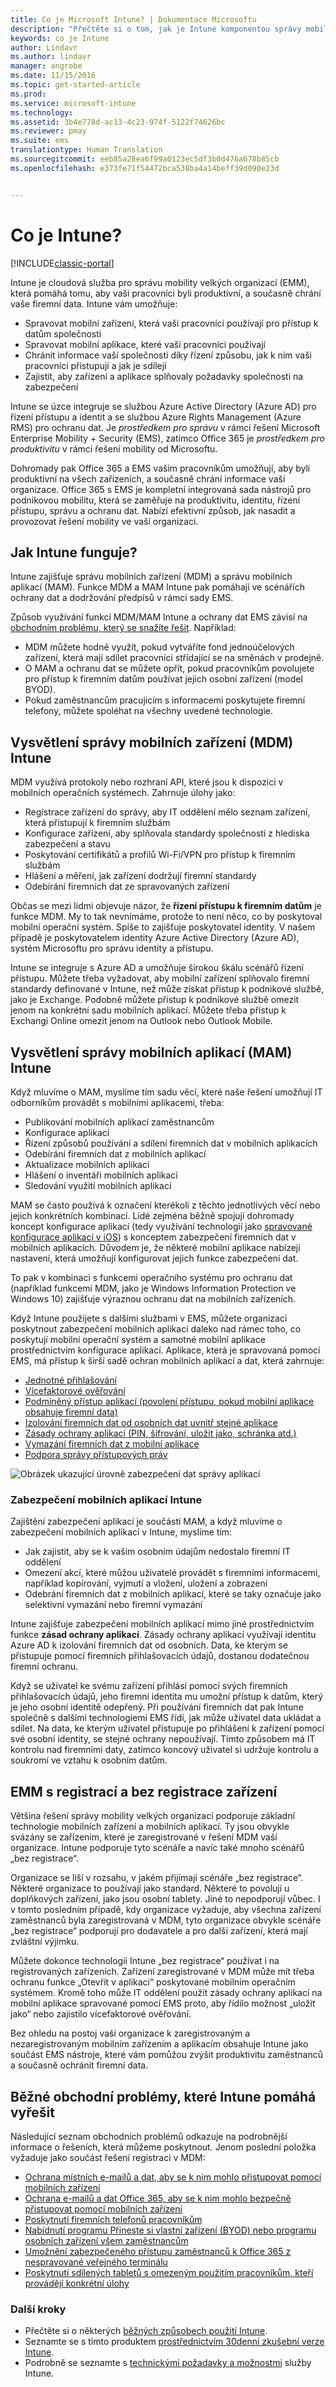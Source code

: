 ```yaml
---
title: Co je Microsoft Intune? | Dokumentace Microsoftu
description: "Přečtěte si o tom, jak je Intune komponentou správy mobilních zařízení v řešení Enterprise Mobility + Security a jak pomáhá chránit firemní data."
keywords: co je Intune
author: Lindavr
ms.author: lindavr
manager: angrobe
ms.date: 11/15/2016
ms.topic: get-started-article
ms.prod: 
ms.service: microsoft-intune
ms.technology: 
ms.assetid: 3b4e778d-ac13-4c23-974f-5122f74626bc
ms.reviewer: pmay
ms.suite: ems
translationtype: Human Translation
ms.sourcegitcommit: eeb85a28ea6f99a0123ec5df3b0d476a678b85cb
ms.openlocfilehash: e373fe71f54472bca538ba4a14beff39d090e23d


---
```


# <a name="what-is-intune"></a>Co je Intune?

[!INCLUDE[classic-portal](../includes/classic-portal.md)]

Intune je cloudová služba pro správu mobility velkých organizací (EMM), která pomáhá tomu, aby vaši pracovníci byli produktivní, a současně chrání vaše firemní data. Intune vám umožňuje:
* Spravovat mobilní zařízení, která vaši pracovníci používají pro přístup k datům společnosti
* Spravovat mobilní aplikace, které vaši pracovníci používají
* Chránit informace vaší společnosti díky řízení způsobu, jak k nim vaši pracovníci přistupují a jak je sdílejí
* Zajistit, aby zařízení a aplikace splňovaly požadavky společnosti na zabezpečení

Intune se úzce integruje se službou Azure Active Directory (Azure AD) pro řízení přístupu a identit a se službou Azure Rights Management (Azure RMS) pro ochranu dat. Je *prostředkem pro správu* v rámci řešení Microsoft Enterprise Mobility + Security (EMS), zatímco Office 365 je *prostředkem pro produktivitu* v rámci řešení mobility od Microsoftu.  

Dohromady pak Office 365 a EMS vašim pracovníkům umožňují, aby byli produktivní na všech zařízeních, a současně chrání informace vaší organizace. Office 365 s EMS je kompletní integrovaná sada nástrojů pro podnikovou mobilitu, která se zaměřuje na produktivitu, identitu, řízení přístupu, správu a ochranu dat. Nabízí efektivní způsob, jak nasadit a provozovat řešení mobility ve vaší organizaci.

## <a name="how-does-intune-work"></a>Jak Intune funguje?
Intune zajišťuje správu mobilních zařízení (MDM) a správu mobilních aplikací (MAM). Funkce MDM a MAM Intune pak pomáhají ve scénářích ochrany dat a dodržování předpisů v rámci sady EMS.  

Způsob využívání funkcí MDM/MAM Intune a ochrany dat EMS závisí na [obchodním problému, který se snažíte řešit](#common-business-problems-that-intune-helps-solve). Například:
* MDM můžete hodně využít, pokud vytváříte fond jednoúčelových zařízení, která mají sdílet pracovníci střídající se na směnách v prodejně.
* O MAM a ochranu dat se můžete opřít, pokud pracovníkům povolujete pro přístup k firemním datům používat jejich osobní zařízení (model BYOD).  
* Pokud zaměstnancům pracujícím s informacemi poskytujete firemní telefony, můžete spoléhat na všechny uvedené technologie.

## <a name="intune-mobile-device-management-mdm-explained"></a>Vysvětlení správy mobilních zařízení (MDM) Intune
MDM využívá protokoly nebo rozhraní API, které jsou k dispozici v mobilních operačních systémech. Zahrnuje úlohy jako:
* Registrace zařízení do správy, aby IT oddělení mělo seznam zařízení, která přistupují k firemním službám
* Konfigurace zařízení, aby splňovala standardy společnosti z hlediska zabezpečení a stavu
* Poskytování certifikátů a profilů Wi-Fi/VPN pro přístup k firemním službám
* Hlášení a měření, jak zařízení dodržují firemní standardy
* Odebírání firemních dat ze spravovaných zařízení  

Občas se mezi lidmi objevuje názor, že **řízení přístupu k firemním datům** je funkce MDM. My to tak nevnímáme, protože to není něco, co by poskytoval mobilní operační systém. Spíše to zajišťuje poskytovatel identity. V našem případě je poskytovatelem identity Azure Active Directory (Azure AD), systém Microsoftu pro správu identity a přístupu.  

Intune se integruje s Azure AD a umožňuje širokou škálu scénářů řízení přístupu. Můžete třeba vyžadovat, aby mobilní zařízení splňovalo firemní standardy definované v Intune, než může získat přístup k podnikové službě, jako je Exchange. Podobně můžete přístup k podnikové službě omezit jenom na konkrétní sadu mobilních aplikací. Můžete třeba přístup k Exchangi Online omezit jenom na Outlook nebo Outlook Mobile.

## <a name="intune-mobile-app-management-mam-explained"></a>Vysvětlení správy mobilních aplikací (MAM) Intune
Když mluvíme o MAM, myslíme tím sadu věcí, které naše řešení umožňují IT odborníkům provádět s mobilními aplikacemi, třeba:
* Publikování mobilních aplikací zaměstnancům
* Konfigurace aplikací
* Řízení způsobů používání a sdílení firemních dat v mobilních aplikacích
* Odebírání firemních dat z mobilních aplikací   
* Aktualizace mobilních aplikací
* Hlášení o inventáři mobilních aplikací
* Sledování využití mobilních aplikací

MAM se často používá k označení kterékoli z těchto jednotlivých věcí nebo jejich konkrétních kombinací. Lidé zejména běžně spojují dohromady koncept konfigurace aplikací (tedy využívání technologií jako [spravované konfigurace aplikací v iOS](https://developer.apple.com/library/content/samplecode/sc2279/Introduction/Intro.html)) s konceptem zabezpečení firemních dat v mobilních aplikacích. Důvodem je, že některé mobilní aplikace nabízejí nastavení, která umožňují konfigurovat jejich funkce zabezpečení dat.

To pak v kombinaci s funkcemi operačního systému pro ochranu dat (například funkcemi MDM, jako je Windows Information Protection ve Windows 10) zajišťuje výraznou ochranu dat na mobilních zařízeních.

Když Intune použijete s dalšími službami v EMS, můžete organizaci poskytnout zabezpečení mobilních aplikací daleko nad rámec toho, co poskytují mobilní operační systém a samotné mobilní aplikace prostřednictvím konfigurace aplikací. Aplikace, která je spravovaná pomocí EMS, má přístup k širší sadě ochran mobilních aplikací a dat, která zahrnuje:

* [Jednotné přihlašování](https://docs.microsoft.com/en-us/azure/active-directory/active-directory-appssoaccess-whatis)  
*   [Vícefaktorové ověřování](https://docs.microsoft.com/en-us/multi-factor-authentication/multi-factor-authentication)
* [Podmíněný přístup aplikací (povolení přístupu, pokud mobilní aplikace obsahuje firemní data)](https://docs.microsoft.com/en-us/intune/deploy-use/allow-policy-managed-apps-access-to-o365)
* [Izolování firemních dat od osobních dat uvnitř stejné aplikace](https://docs.microsoft.com/en-us/intune/deploy-use/protect-app-data-using-mobile-app-management-policies-with-microsoft-intune)
* [Zásady ochrany aplikací (PIN, šifrování, uložit jako, schránka atd.)](https://docs.microsoft.com/en-us/intune/deploy-use/protect-app-data-using-mobile-app-management-policies-with-microsoft-intune)
* [Vymazání firemních dat z mobilní aplikace](https://docs.microsoft.com/en-us/intune/deploy-use/protect-app-data-using-mobile-app-management-policies-with-microsoft-intune)
* [Podpora správy přístupových práv](https://docs.microsoft.com/en-us/information-protection/understand-explore/what-is-azure-rms)

![Obrázek ukazující úrovně zabezpečení dat správy aplikací](./media/managing-mobile-apps.png)

### <a name="intune-mobile-app-security"></a>Zabezpečení mobilních aplikací Intune
Zajištění zabezpečení aplikací je součástí MAM, a když mluvíme o zabezpečení mobilních aplikací v Intune, myslíme tím:
* Jak zajistit, aby se k vašim osobním údajům nedostalo firemní IT oddělení
* Omezení akcí, které můžou uživatelé provádět s firemními informacemi, například kopírování, vyjmutí a vložení, uložení a zobrazení
* Odebrání firemních dat z mobilních aplikací, které se taky označuje jako selektivní vymazání nebo firemní vymazání

Intune zajišťuje zabezpečení mobilních aplikací mimo jiné prostřednictvím funkce **zásad ochrany aplikací**. Zásady ochrany aplikací využívají identitu Azure AD k izolování firemních dat od osobních. Data, ke kterým se přistupuje pomocí firemních přihlašovacích údajů, dostanou dodatečnou firemní ochranu.

Když se uživatel ke svému zařízení přihlásí pomocí svých firemních přihlašovacích údajů, jeho firemní identita mu umožní přístup k datům, který je jeho osobní identitě odepřený. Při používání firemních dat pak Intune společně s dalšími technologiemi EMS řídí, jak může uživatel data ukládat a sdílet. Na data, ke kterým uživatel přistupuje po přihlášení k zařízení pomocí své osobní identity, se stejné ochrany nepoužívají. Tímto způsobem má IT kontrolu nad firemními daty, zatímco koncový uživatel si udržuje kontrolu a soukromí ve vztahu k osobním datům.

## <a name="emm-with-and-without-device-enrollment"></a>EMM s registrací a bez registrace zařízení
Většina řešení správy mobility velkých organizací podporuje základní technologie mobilních zařízení a mobilních aplikací. Ty jsou obvykle svázány se zařízením, které je zaregistrované v řešení MDM vaší organizace. Intune podporuje tyto scénáře a navíc také mnoho scénářů „bez registrace“.  

Organizace se liší v rozsahu, v jakém přijímají scénáře „bez registrace“. Některé organizace to používají jako standard. Některé to povolují u doplňkových zařízení, jako jsou osobní tablety. Jiné to nepodporují vůbec. I v tomto posledním případě, kdy organizace vyžaduje, aby všechna zařízení zaměstnanců byla zaregistrovaná v MDM, tyto organizace obvykle scénáře „bez registrace“ podporují pro dodavatele a pro další zařízení, která mají zvláštní výjimku.

Můžete dokonce technologii Intune „bez registrace“ používat i na registrovaných zařízeních. Zařízení zaregistrované v MDM může mít třeba ochranu funkce „Otevřít v aplikaci“ poskytované mobilním operačním systémem. Kromě toho může IT oddělení použít zásady ochrany aplikací na mobilní aplikace spravované pomocí EMS proto, aby řídilo možnost „uložit jako“ nebo zajistilo vícefaktorové ověřování.

Bez ohledu na postoj vaší organizace k zaregistrovaným a nezaregistrovaným mobilním zařízením a aplikacím obsahuje Intune jako součást EMS nástroje, které vám pomůžou zvýšit produktivitu zaměstnanců a současně ochránit firemní data.

## <a name="common-business-problems-that-intune-helps-solve"></a>Běžné obchodní problémy, které Intune pomáhá vyřešit
Následující seznam obchodních problémů odkazuje na podrobnější informace o řešeních, která můžeme poskytnout. Jenom poslední položka vyžaduje jako součást řešení registraci v MDM:

* [Ochrana místních e-mailů a dat, aby se k nim mohlo přistupovat pomocí mobilních zařízení](common-ways-to-use-intune.md#protecting-your-on-premises-email-and-data-so-it-can-be-safely-accessed-by-mobile-devices)
* [Ochrana e-mailů a dat Office 365, aby se k nim mohlo bezpečně přistupovat pomocí mobilních zařízení](common-ways-to-use-intune.md#protecting-your-office-365-email-and-data-so-it-can-be-safely-accessed-by-mobile-devices)
* [Poskytnutí firemních telefonů pracovníkům](common-ways-to-use-intune.md#issue-corporate-owned-phones-to-your-information-workers)
* [Nabídnutí programu Přineste si vlastní zařízení (BYOD) nebo programu osobních zařízení všem zaměstnancům](common-ways-to-use-intune.md#offer-a-bring-your-own-device-program-to-all-employees)
* [Umožnění zabezpečeného přístupu zaměstnanců k Office 365 z nespravované veřejného terminálu](common-ways-to-use-intune.md#enable-your-employees-to-securely-access-office-365-from-an-unmanaged-public-kiosk)
* [Poskytnutí sdílených tabletů s omezeným použitím pracovníkům, kteří provádějí konkrétní úlohy](common-ways-to-use-intune.md#issue-limited-use-shared-tablets-to-your-task-workers)

### <a name="next-steps"></a>Další kroky
* Přečtěte si o některých [běžných způsobech použití Intune](common-ways-to-use-intune.md).
* Seznamte se s tímto produktem [prostřednictvím 30denní zkušební verze Intune](get-started-with-a-30-day-trial-of-microsoft-intune.md).
* Podrobně se seznamte s [technickými požadavky a možnostmi](/intune/get-started/what-to-know-before-you-start-microsoft-intune) služby Intune.



<!--HONumber=Dec16_HO2-->


